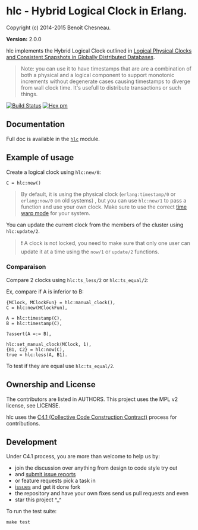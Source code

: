 

# hlc - Hybrid Logical Clock in Erlang. #

Copyright (c) 2014-2015 Benoît Chesneau.

__Version:__ 2.0.0

hlc implements the Hybrid Logical Clock outlined in [Logical Physical Clocks
and Consistent Snapshots in Globally Distributed
Databases](http://www.cse.buffalo.edu/tech-reports/2014-04.pdf).

> Note: you can use it to have timestamps that are are a combination of both a
> physical and a logical component to support monotonic increments without
> degenerate cases causing timestamps to diverge from wall clock time. It's
> usefull to distribute transactions or such things.

[![Build Status](https://travis-ci.org/barrel-db/hlc.png?branch=master)](https://travis-ci.org/barrel-db/hlc)
[![Hex pm](http://img.shields.io/hexpm/v/hlc.svg?style=flat)](https://hex.pm/packages/hlc)

## Documentation

Full doc is available in the [`hlc`](http://github.com/barrel-db/hlc/blob/master/doc/hlc.md) module.

## Example of usage

Create a logical clock using `hlc:new/0`:

```
C = hlc:new()
```

> By default, it is using the physical clock (`erlang:timestamp/0` or `erlang:now/0` on old systems) , but you
> can use `hlc:new/1` to pass a function and use your own clock. Make sure to use the correct [time warp
> mode](http://www.erlang.org/doc/apps/erts/time_correction.html#Time_Warp) for your system.

You can update the current clock from the members of the cluster using `hlc:update/2`.

> :heavy_exclamation_mark: A clock is not locked, you need to make sure that only one user can update it at a time
> using the `now/1` or `update/2` functions.

### Comparaison

Compare 2 clocks using `hlc:ts_less/2` or `hlc:ts_equal/2`:

Ex, compare if A is inferior to B:

```
{MClock, MClockFun} = hlc:manual_clock(),
C = hlc:new(MClockFun),

A = hlc:timestamp(C),
B = hlc:timestamp(C),

?assert(A =:= B),

hlc:set_manual_clock(MClock, 1),
{B1, C2} = hlc:now(C),
true = hlc:less(A, B1).
```

To test if they are equal use `hlc:ts_equal/2`.

## Ownership and License

The contributors are listed in AUTHORS. This project uses the MPL v2
license, see LICENSE.

hlc uses the [C4.1 (Collective Code Construction
Contract)](http://rfc.zeromq.org/spec:22) process for contributions.

## Development

Under C4.1 process, you are more than welcome to help us by:

* join the discussion over anything from design to code style try out
* and [submit issue reports](https://github.com/refuge/hlc/issues/new)
* or feature requests pick a task in
* [issues](https://github.com/refuge/hlc/issues) and get it done fork
* the repository and have your own fixes send us pull requests and even
* star this project ^_^

To  run the test suite:

```
make test
```

